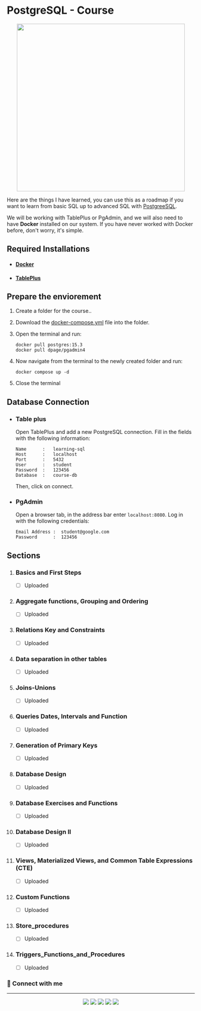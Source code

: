 # PostgreSQL - Course
<p align='center'>
  <img src="https://miro.medium.com/v2/resize:fit:610/1*mMq3Bem9r8ASAn1YwcTbEw.png" width="450px">
</p>

Here are the things I have learned, you can use this as a roadmap if you want to learn from basic SQL up to advanced SQL with [PostgreeSQL](https://www.postgresql.org). 

We will be working with TablePlus or PgAdmin, and we will also need to have **Docker** installed on our system. If you have never worked with Docker before, don't worry, it's simple.

## Required Installations

  - #### [Docker](https://www.docker.com) <img src:>
  - #### [TablePlus](https://tableplus.com)

## Prepare the enviorement

  1. Create a folder for the course..
  2. Download the [docker-compose.yml](docker-compose.yml) file into the folder.
  3. Open the terminal and run:

      ```
      docker pull postgres:15.3
      docker pull dpage/pgadmin4
      ```

  4. Now navigate from the terminal to the newly created folder and run:
      ```
      docker compose up -d
      ```
  5. Close the terminal

## Database Connection


   - ### Table plus 
     Open TablePlus and add a new PostgreSQL connection. Fill in the fields with the following information:

      ```
      Name      :   learning-sql 
      Host      :   localhost
      Port      :   5432
      User      :   student
      Password  :   123456
      Database  :   course-db
      ```
      Then, click on connect.




   - ### PgAdmin
     Open a browser tab, in the address bar enter `localhost:8080`. Log in with the following credentials:

       ```
      Email Address :  student@google.com
      Password      :  123456
      ```

## Sections
1. ### Basics and First Steps 
    - [ ] Uploaded
2. ### Aggregate functions, Grouping and Ordering
    - [ ] Uploaded
3. ### Relations Key and Constraints
    - [ ] Uploaded
4. ### Data separation in other tables
    - [ ] Uploaded
5. ### Joins-Unions
    - [ ] Uploaded
6. ### Queries Dates, Intervals and Function
    - [ ] Uploaded
7. ### Generation of Primary Keys
    - [ ] Uploaded
8. ### Database Design
    - [ ] Uploaded
9. ### Database Exercises and Functions
    - [ ] Uploaded
10. ### Database Design II
    - [ ] Uploaded
11. ### Views, Materialized Views, and Common Table Expressions (CTE)
    - [ ] Uploaded
12. ### Custom Functions
    - [ ] Uploaded
13. ### Store_procedures
    - [ ] Uploaded
14. ### Triggers_Functions_and_Procedures
    - [ ] Uploaded

### 🔗 Connect with me
---
<p align="center">
<a href="https://github.com/LP-React"><img src="https://img.shields.io/badge/-Laysson-444346?style=for-the-badge&logo=github&logoColor=white"/></a>
<a href="https://www.linkedin.com/in/laysson-polo/"><img src="https://img.shields.io/badge/-laysson%20polo-0077B5?style=for-the-badge&logo=Linkedin&logoColor=white"/></a>
<a href="mailto:ljamirp30@gmail.com"><img src="https://img.shields.io/badge/-ljamirp30@gmail.com-D14836?style=for-the-badge&logo=Gmail&logoColor=white"/></a>
<a href="https://www.instagram.com/lp.react/"><img src="https://img.shields.io/badge/-lp.react-E4405F?style=for-the-badge&logo=Instagram&logoColor=white"/></a>
<a href="https://www.discordapp.com/users/686343389985243289"><img src="https://img.shields.io/badge/-LP.React-7249fa?style=for-the-badge&logo=discord&logoColor=white"/></a>
</p>